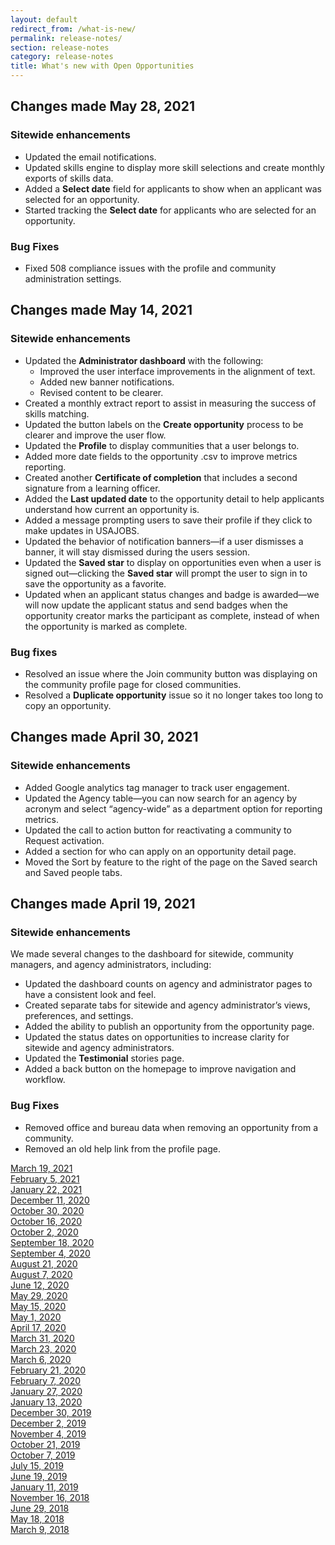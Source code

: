 ```yaml
---
layout: default
redirect_from: /what-is-new/
permalink: release-notes/
section: release-notes
category: release-notes
title: What's new with Open Opportunities
---
```


## Changes made May 28, 2021
### Sitewide enhancements

* Updated the email notifications.
* Updated skills engine to display more skill selections and create monthly exports of skills data.
* Added a **Select date** field for applicants to show when an applicant was selected for an opportunity.
* Started tracking the **Select date** for applicants who are selected for an opportunity.

### Bug Fixes

* Fixed 508 compliance issues with the profile and community administration settings. 


## Changes made May 14, 2021
### Sitewide enhancements

* Updated the **Administrator dashboard** with the following:
  * Improved the user interface improvements in the alignment of text.
  * Added new banner notifications.
  * Revised content to be clearer.
* Created a monthly extract report to assist in measuring the success of skills matching.
* Updated the button labels on the **Create opportunity** process to be clearer and improve the user flow.
* Updated the **Profile** to display communities that a user belongs to.
* Added more date fields to the opportunity .csv to improve metrics reporting.
* Created another **Certificate of completion** that includes a second signature from a learning officer.
* Added the **Last updated date** to the opportunity detail to help applicants understand how current an opportunity is.
* Added a message prompting users to save their profile if they click to make updates in USAJOBS.
* Updated the behavior of notification banners—if a user dismisses a banner, it will stay dismissed during the users session.
* Updated the **Saved star** to display on opportunities even when a user is signed out—clicking the **Saved star** will prompt the user to sign in to save the opportunity as a favorite.
* Updated when an applicant status changes and badge is awarded—we will now update the applicant status and send badges when the opportunity creator marks the participant as complete, instead of when the opportunity is marked as complete.
### Bug fixes

* Resolved an issue where the Join community button was displaying on the community profile page for closed communities.
* Resolved a **Duplicate opportunity** issue so it no longer takes too long to copy an opportunity.

## Changes made April 30, 2021

### Sitewide enhancements

* Added Google analytics tag manager to track user engagement.
* Updated the Agency table—you can now search for an agency by acronym and select “agency-wide” as a department option for reporting metrics. 
* Updated the call to action button for reactivating a community to Request activation.
* Added a section for who can apply on an opportunity detail page.
* Moved the Sort by feature to the right of the page on the Saved search and Saved people tabs.

## Changes made April 19, 2021
### Sitewide enhancements
We made several changes to the dashboard for sitewide, community managers, and agency administrators, including:

* Updated the dashboard counts on agency and administrator pages to have a consistent look and feel.
* Created separate tabs for sitewide and agency administrator’s views, preferences, and settings.
* Added the ability to publish an opportunity from the opportunity page.
* Updated the status dates on opportunities to increase clarity for sitewide and agency administrators.
* Updated the **Testimonial** stories page.
* Added a back button on the homepage to improve navigation and workflow.

### Bug Fixes

* Removed office and bureau data when removing an opportunity from a community.
* Removed an old help link from the profile page.


[March 19, 2021](mar-19-2021)  
[February 5, 2021](feb-05-2021)  
[January 22, 2021](jan-22-2021)  
[December 11, 2020](dec-11-2020)  
[October 30, 2020](oct-30-2020)  
[October 16, 2020](oct-16-2020)  
[October 2, 2020](oct-02-2020)  
[September 18, 2020](sep-18-2020)  
[September 4, 2020](sep-04-2020)  
[August 21, 2020](aug-21-2020)  
[August 7, 2020](aug-07-2020)  
[June 12, 2020](jun-12-2020)  
[May 29, 2020](may-29-2020)  
[May 15, 2020](may-15-2020)  
[May 1, 2020](may-01-2020)  
[April 17, 2020](apr-17-2020)  
[March 31, 2020](mar-31-2020)  
[March 23, 2020](mar-23-2020)  
[March 6, 2020](mar-06-2020)  
[February 21, 2020](feb-21-2020)  
[February 7, 2020](feb-07-2020/)  
[January 27, 2020](jan-27-2020/)  
[January 13, 2020](jan-13-2020/)  
[December 30, 2019](dec-30-2019/)  
[December 2, 2019](dec-02-2019/)  
[November 4, 2019](nov-04-2019/)  
[October 21, 2019](oct-21-2019/)  
[October 7, 2019](oct-07-2019/)  
[July 15, 2019](jul-15-2019/)  
[June 19, 2019](june-19-2019/)  
[January 11, 2019](jan-11-2019/)  
[November 16, 2018](nov-16-2018/)  
[June 29, 2018](june-29-2018/)  
[May 18, 2018](may-18-2018/)  
[March 9, 2018](mar-09-2018/)
